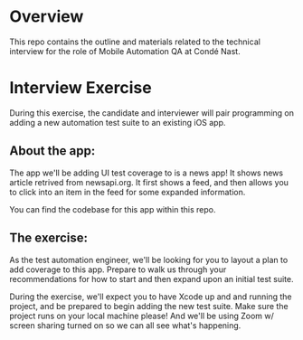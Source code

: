 # Overview

This repo contains the outline and materials related to the technical interview for the role of Mobile Automation QA at Condé Nast.

# Interview Exercise

During this exercise, the candidate and interviewer will pair programming on adding a new automation test suite to an existing iOS app.

## About the app:

The app we'll be adding UI test coverage to is a news app! It shows news article retrived from newsapi.org. It first shows a feed, and then allows you to click into an item in the feed for some expanded information. 

You can find the codebase for this app within this repo.

## The exercise:

As the test automation engineer, we'll be looking for you to layout a plan to add coverage to this app. Prepare to walk us through your recommendations for how to start and then expand upon an initial test suite.

During the exercise, we'll expect you to have Xcode up and and running the project, and be prepared to begin adding the new test suite. Make sure the project runs on your local machine please! And we'll be using Zoom w/ screen sharing turned on so we can all see what's happening.
